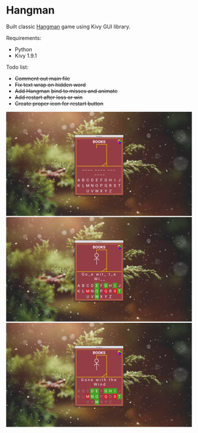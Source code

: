 # Hangman

Built classic [Hangman](https://en.wikipedia.org/wiki/Hangman_(game)) game using Kivy GUI library.

Requirements:
- Python
- Kivy 1.9.1

Todo list:
- ~~Comment out main file~~
- ~~Fix text wrap on hidden word~~
- ~~Add Hangman~~ ~~bind to misses and animate~~
- ~~Add restart after loss or win~~
- ~~Create proper icon for restart button~~

![](https://github.com/SolaOmi/HangmanKivy/blob/master/begin.png)
![](https://github.com/SolaOmi/HangmanKivy/blob/master/mid.png)
![](https://github.com/SolaOmi/HangmanKivy/blob/master/end.png)
